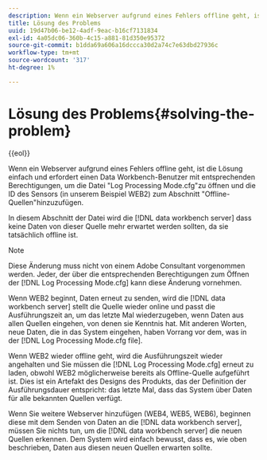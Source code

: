 ```yaml
---
description: Wenn ein Webserver aufgrund eines Fehlers offline geht, ist die Lösung einfach und erfordert einen Data Workbench-Benutzer mit entsprechenden Berechtigungen, um die Datei "Log Processing Mode.cfg"zu öffnen und die ID des Sensors (in unserem Beispiel WEB2) zum Abschnitt "Offline-Quellen"hinzuzufügen.
title: Lösung des Problems
uuid: 19d47b06-be12-4adf-9eac-b16cf7131834
exl-id: 4a05dc06-360b-4c15-a881-81d350e95372
source-git-commit: b1dda69a606a16dccca30d2a74c7e63dbd27936c
workflow-type: tm+mt
source-wordcount: '317'
ht-degree: 1%

---
```


# Lösung des Problems{#solving-the-problem}

{{eol}}

Wenn ein Webserver aufgrund eines Fehlers offline geht, ist die Lösung einfach und erfordert einen Data Workbench-Benutzer mit entsprechenden Berechtigungen, um die Datei &quot;Log Processing Mode.cfg&quot;zu öffnen und die ID des Sensors (in unserem Beispiel WEB2) zum Abschnitt &quot;Offline-Quellen&quot;hinzuzufügen.

In diesem Abschnitt der Datei wird die [!DNL data workbench server] dass keine Daten von dieser Quelle mehr erwartet werden sollten, da sie tatsächlich offline ist.

>[!NOTE]
>
>Diese Änderung muss nicht von einem Adobe Consultant vorgenommen werden. Jeder, der über die entsprechenden Berechtigungen zum Öffnen der [!DNL Log Processing Mode.cfg] kann diese Änderung vornehmen.

Wenn WEB2 beginnt, Daten erneut zu senden, wird die [!DNL data workbench server] stellt die Quelle wieder online und passt die Ausführungszeit an, um das letzte Mal wiederzugeben, wenn Daten aus allen Quellen eingehen, von denen sie Kenntnis hat. Mit anderen Worten, neue Daten, die in das System eingehen, haben Vorrang vor dem, was in der [!DNL Log Processing Mode.cfg file].

Wenn WEB2 wieder offline geht, wird die Ausführungszeit wieder angehalten und Sie müssen die [!DNL Log Processing Mode.cfg] erneut zu laden, obwohl WEB2 möglicherweise bereits als Offline-Quelle aufgeführt ist. Dies ist ein Artefakt des Designs des Produkts, das der Definition der Ausführungsdauer entspricht: das letzte Mal, dass das System über Daten für alle bekannten Quellen verfügt.

Wenn Sie weitere Webserver hinzufügen (WEB4, WEB5, WEB6), beginnen diese mit dem Senden von Daten an die [!DNL data workbench server], müssen Sie nichts tun, um die [!DNL data workbench server] die neuen Quellen erkennen. Dem System wird einfach bewusst, dass es, wie oben beschrieben, Daten aus diesen neuen Quellen erwarten sollte.
